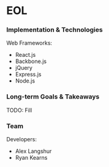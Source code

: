 # EOL

### Implementation & Technologies

Web Frameworks:
- React.js
- Backbone.js
- jQuery
- Express.js
- Node.js

### Long-term Goals & Takeaways

TODO: Fill

### Team

Developers:
- Alex Langshur
- Ryan Kearns


